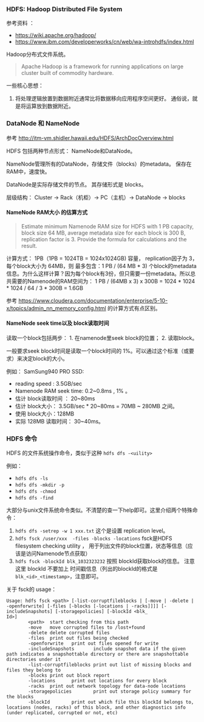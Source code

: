 

### HDFS: Hadoop Distributed File System

参考资料 ：

- <https://wiki.apache.org/hadoop/>
- <https://www.ibm.com/developerworks/cn/web/wa-introhdfs/index.html>

Hadoop分布式文件系统。

> Apache Hadoop is a framework for running applications on large cluster built of commodity hardware.


一些核心思想：

1. 将处理逻辑放置到数据附近通常比将数据移向应用程序空间更好。 通俗说，就是将运算放到数据附近。



### DataNode 和 NameNode

参考 <http://itm-vm.shidler.hawaii.edu/HDFS/ArchDocOverview.html>

HDFS 包括两种节点形式： NameNode和DataNode。

NameNode管理所有的DataNode，存储文件（blocks）的metadata。 保存在RAM中，速度快。

DataNode是实际存储文件的节点。 其存储形式是 blocks。

层级结构： Cluster -> Rack（机柜）-> PC（主机）-> DataNode -> blocks


#### NameNode  RAM大小 的估算方式

> Estimate minimum Namenode RAM size for HDFS with 1 PB capacity, block size 64 MB, average metadata size for each block is 300 B, replication factor is 3. Provide the formula for calculations and the result.

计算方式：  1PB（1PB = 1024TB = 1024x1024GB) 容量， replication因子为 3，每个block大小为 64MB，则 最多包含：1 PB / (64 MB * 3)  个block的metadata信息。为什么这样计算？因为每个block有3份，但只需要一份metadata。所以总共需要的Namenode的RAM空间为： 1 PB / (64MB x 3) x 300B = 1024 * 1024 * 1024 / 64 / 3 * 300B = 1.6GB

参考 <https://www.cloudera.com/documentation/enterprise/5-10-x/topics/admin_nn_memory_config.html> 的计算方式有点区别。


#### NameNode seek time以及 block读取时间

读取一个block包括两步： 1. 在namenode里seek block的位置； 2. 读取block。

一般要求seek block时间是读取一个block时间的 1%。可以通过这个标准（或要求）来决定block的大小。

例如： SamSung940 PRO SSD:
- reading speed  : 3.5GB/sec
- Namenode RAM seek time:  0.2~0.8ms  , 1% 。
- 估计 block读取时间 ：  20~80ms
- 估计 block大小：  3.5GB/sec * 20~80ms = 70MB ~ 280MB 之间。
- 使用 block大小：128MB
- 实际 128MB 读取时间： 30~40ms。


### HDFS 命令

HDFS 的文件系统操作命令，类似于这种  `hdfs dfs -<uility>`

例如：
- `hdfs dfs -ls`
- `hdfs dfs -mkdir -p`
- `hdfs dfs -chmod`
- `hdfs dfs -find`

大部分与unix文件系统命令类似。不清楚的查一下help即可。这里介绍两个特殊命令：

1. `hdfs dfs -setrep -w 1 xxx.txt`
这个是设置 replication level。
2. `hdfs fsck /user/xxx  -files -blocks -locations`
fsck是HDFS filesystem checking utility ， 用于列出文件的block位置，状态等信息（应该是访问Namenode节点获取）
3. `hdfs fsck -blockId blk_1032323232`
按照 blockId获取block的信息。 注意这里 blockId 不要加上 时间戳信息（列出的blockId的格式是 `blk_<id>_<timestamp>`，注意即可。

关于 fsck的 usage：

```
Usage: hdfs fsck <path> [-list-corruptfileblocks | [-move | -delete | -openforwrite] [-files [-blocks [-locations | -racks]]]] [-includeSnapshots] [-storagepolicies] [-blockId <blk_
Id>]
        <path>  start checking from this path
        -move   move corrupted files to /lost+found
        -delete delete corrupted files
        -files  print out files being checked
        -openforwrite   print out files opened for write
        -includeSnapshots       include snapshot data if the given path indicates a snapshottable directory or there are snapshottable directories under it
        -list-corruptfileblocks print out list of missing blocks and files they belong to
        -blocks print out block report
        -locations      print out locations for every block
        -racks  print out network topology for data-node locations
        -storagepolicies        print out storage policy summary for the blocks
        -blockId        print out which file this blockId belongs to, locations (nodes, racks) of this block, and other diagnostics info (under replicated, corrupted or not, etc)
```
